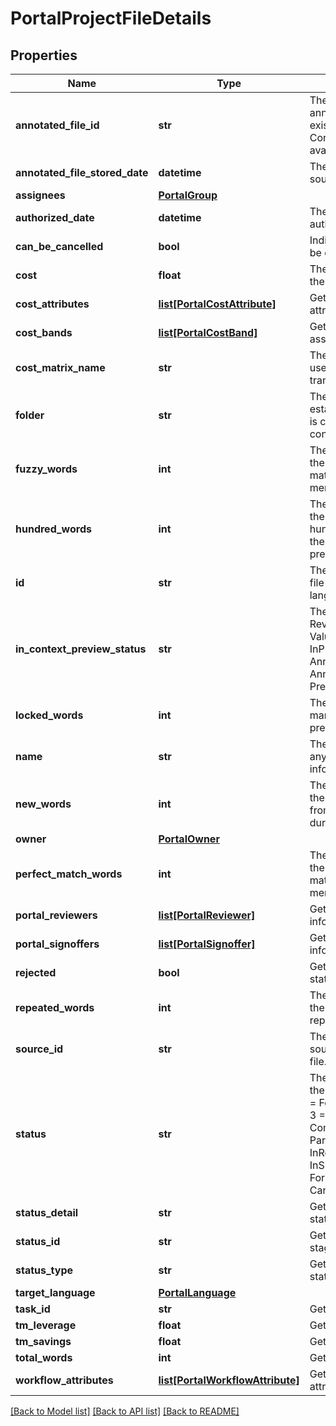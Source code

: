 # PortalProjectFileDetails

## Properties
Name | Type | Description | Notes
------------ | ------------- | ------------- | -------------
**annotated_file_id** | **str** | The unique identifier of the annotated source file if one exists. Used by the In-Context Review functionality if available. | [optional] 
**annotated_file_stored_date** | **datetime** | The date the annotated source file was stored. | [optional] 
**assignees** | [**PortalGroup**](PortalGroup.md) |  | [optional] 
**authorized_date** | **datetime** | The date the file was authorized. | [optional] 
**can_be_cancelled** | **bool** | Indicates whether the file can be cancelled. | [optional] 
**cost** | **float** | The total cost for translating the file. | [optional] 
**cost_attributes** | [**list[PortalCostAttribute]**](PortalCostAttribute.md) | Gets or sets the cost attributes. | [optional] 
**cost_bands** | [**list[PortalCostBand]**](PortalCostBand.md) | Gets or sets the cost bands associated with the file. | [optional] 
**cost_matrix_name** | **str** | The name of the cost model used to calculate the translation costs for the file. | [optional] 
**folder** | **str** | The relative path of the file established when the project is created from a zip file, a connector or an integration. | [optional] 
**fuzzy_words** | **int** | The total number of words for the file receiving a fuzzy match from the translation memory during preparation. | [optional] 
**hundred_words** | **int** | The total number of words for the file receiving a one hundred percent match from the translation memory during preparation. | [optional] 
**id** | **str** | The unique identifider of the file in the associated target language. | [optional] 
**in_context_preview_status** | **str** | The status of the In-Context Review feature for the file. Values can be NotRequired, InProgress, AnnotatedFileDownloadFailed, AnnotatedFileDownloaded, PreviewCompleted | [optional] 
**locked_words** | **int** | The total number of words marked as locked during preparation. | [optional] 
**name** | **str** | The name of the file, without any preceeding path information. | [optional] 
**new_words** | **int** | The total number of words for the file receiving no match from the translation memory during preparation. | [optional] 
**owner** | [**PortalOwner**](PortalOwner.md) |  | [optional] 
**perfect_match_words** | **int** | The total number of words for the file receiving a pefect match from the translation memory during preparation. | [optional] 
**portal_reviewers** | [**list[PortalReviewer]**](PortalReviewer.md) | Gets or sets the review information. | [optional] 
**portal_signoffers** | [**list[PortalSignoffer]**](PortalSignoffer.md) | Gets or sets the signoff information. | [optional] 
**rejected** | **bool** | Gets or sets the task reject status. | [optional] 
**repeated_words** | **int** | The total number of words for the file considered to be repeated during preparation. | [optional] 
**source_id** | **str** | The unique identifier of the source file associated with the file. | [optional] 
**status** | **str** | The status of the file within the workflow.0 &#x3D; Preparing, 1 &#x3D; ForApproval, 2 &#x3D; InProgress, 3 &#x3D; ForDownload, 4 &#x3D; Completed, 5 &#x3D; PartialDownload, 6 &#x3D; InReview, 7 &#x3D; Reviewed, 8 &#x3D; InSignOff, 9 &#x3D; SignedOff, 10 &#x3D; ForVendorSelection, 11 &#x3D; Cancelled, 12 &#x3D; New | [optional] 
**status_detail** | **str** | Gets or sets the workflow status detail. | [optional] 
**status_id** | **str** | Gets or sets the workflow stage status id. | [optional] 
**status_type** | **str** | Gets or sets the workflow status type. | [optional] 
**target_language** | [**PortalLanguage**](PortalLanguage.md) |  | [optional] 
**task_id** | **str** | Gets or sets the identifier. | [optional] 
**tm_leverage** | **float** | Gets or sets the tm leverage. | [optional] 
**tm_savings** | **float** | Gets or sets the tm savings. | [optional] 
**total_words** | **int** | Gets the total words. | [optional] 
**workflow_attributes** | [**list[PortalWorkflowAttribute]**](PortalWorkflowAttribute.md) | Gets or sets the workflow attributes. | [optional] 

[[Back to Model list]](../README.md#documentation-for-models) [[Back to API list]](../README.md#documentation-for-api-endpoints) [[Back to README]](../README.md)


